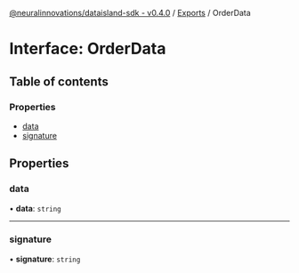 [@neuralinnovations/dataisland-sdk - v0.4.0](../../README.md) / [Exports](../modules.md) / OrderData

# Interface: OrderData

## Table of contents

### Properties

- [data](OrderData.md#data)
- [signature](OrderData.md#signature)

## Properties

### data

• **data**: `string`

___

### signature

• **signature**: `string`
